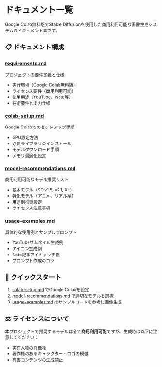 # ドキュメント一覧

Google Colab無料版でStable Diffusionを使用した商用利用可能な画像生成システムのドキュメント集です。

## 📋 ドキュメント構成

### [requirements.md](./requirements.md)
プロジェクトの要件定義と仕様
- 実行環境（Google Colab無料版）
- ライセンス要件（商用利用可能）
- 使用用途（YouTube、Note等）
- 技術要件と出力仕様

### [colab-setup.md](./colab-setup.md) 
Google Colabでのセットアップ手順
- GPU設定方法
- 必要ライブラリのインストール
- モデルダウンロード手順
- メモリ最適化設定

### [model-recommendations.md](./model-recommendations.md)
商用利用可能なモデル推奨リスト
- 基本モデル（SD v1.5, v2.1, XL）
- 特化モデル（アニメ、リアル系）
- 用途別推奨設定
- ライセンス注意事項

### [usage-examples.md](./usage-examples.md)
具体的な使用例とサンプルプロンプト
- YouTubeサムネイル生成例
- アイコン生成例
- Note記事アイキャッチ例
- プロンプト作成のコツ

## 🚀 クイックスタート

1. [colab-setup.md](./colab-setup.md) でGoogle Colabを設定
2. [model-recommendations.md](./model-recommendations.md) で適切なモデルを選択
3. [usage-examples.md](./usage-examples.md) のサンプルコードを参考に画像生成

## ⚖️ ライセンスについて

本プロジェクトで推奨するモデルは全て**商用利用可能**ですが、生成時は以下に注意してください：
- 実在人物の肖像権
- 著作権のあるキャラクター・ロゴの模倣
- 有害コンテンツの生成禁止